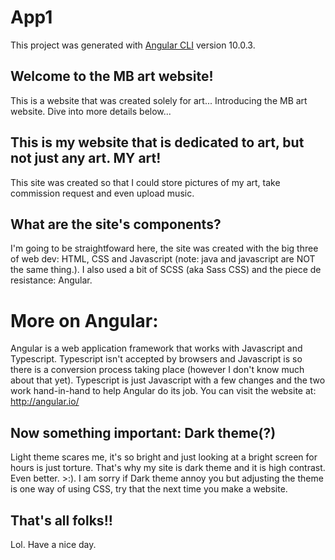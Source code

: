 # App1

This project was generated with [Angular CLI](https://github.com/angular/angular-cli) version 10.0.3.




## Welcome to the MB art website!

This is a website that was created solely for art... Introducing the MB art website. Dive into more details below...


















## This is my website that is dedicated to art, but not just any art. MY art!

This site was created so that I could store pictures of my art, take commission request and even upload music.

## What are the site's components?

I'm going to be straightfoward here, the site was created with the big three of web dev: HTML, CSS and Javascript (note: java and javascript are NOT the same thing.). I also used a bit of SCSS (aka Sass CSS) and the piece de resistance: Angular.
# More on Angular:

Angular is a web application framework that works with Javascript and Typescript. Typescript isn't accepted by browsers and Javascript is so there is a conversion process taking place (however I don't know much about that yet). Typescript is just Javascript with a few changes and the two work hand-in-hand to help Angular do its job. You can visit the website at: http://angular.io/

## Now something important: Dark theme(?)

Light theme scares me, it's so bright and just looking at a bright screen for hours is just torture. That's why my site is dark theme and it is high contrast. Even better. >:). I am sorry if Dark theme annoy you but adjusting the theme is one way of using CSS, try that the next time you make a website.

## That's all folks!!

Lol. Have a nice day.
